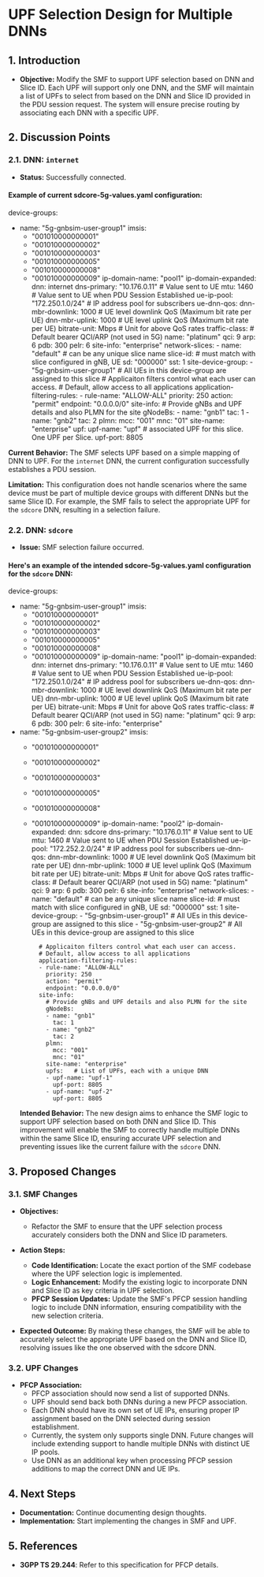 # UPF Selection Design for Multiple DNNs

## 1. Introduction
- **Objective:** Modify the SMF to support UPF selection based on DNN and Slice ID. Each UPF will support only one DNN, and the SMF will maintain a list of UPFs to select from based on the DNN and Slice ID provided in the PDU session request. The system will ensure precise routing by associating each DNN with a specific UPF.

## 2. Discussion Points

### 2.1. DNN: `internet`
- **Status:** Successfully connected.

#### Example of current sdcore-5g-values.yaml configuration:

device-groups:
  - name: "5g-gnbsim-user-group1"
    imsis:
      - "001010000000001"
      - "001010000000002"
      - "001010000000003"
      - "001010000000005"
      - "001010000000008"
      - "001010000000009"
    ip-domain-name: "pool1"
    ip-domain-expanded:
      dnn: internet
      dns-primary: "10.176.0.11"        # Value sent to UE
      mtu: 1460                        # Value sent to UE when PDU Session Established
      ue-ip-pool: "172.250.1.0/24"     # IP address pool for subscribers
      ue-dnn-qos:
        dnn-mbr-downlink: 1000         # UE level downlink QoS (Maximum bit rate per UE)
        dnn-mbr-uplink: 1000           # UE level uplink QoS (Maximum bit rate per UE)
        bitrate-unit: Mbps             # Unit for above QoS rates
        traffic-class:                 # Default bearer QCI/ARP (not used in 5G)
          name: "platinum"
          qci: 9
          arp: 6
          pdb: 300
          pelr: 6
    site-info: "enterprise"
 network-slices:
            - name: "default"      # can be any unique slice name
              slice-id:            # must match with slice configured in gNB, UE
                sd: "000000"
                sst: 1
              site-device-group:
              - "5g-gnbsim-user-group1"   # All UEs in this device-group are assigned to this slice
              # Applicaiton filters control what each user can access.
              # Default, allow access to all applications
              application-filtering-rules:
              - rule-name: "ALLOW-ALL"
                priority: 250
                action: "permit"
                endpoint: "0.0.0.0/0"
              site-info:
                # Provide gNBs and UPF details and also PLMN for the site
                gNodeBs:
                - name: "gnb1"
                  tac: 1
                - name: "gnb2"
                  tac: 2
                plmn:
                  mcc: "001"
                  mnc: "01"
                site-name: "enterprise"
                upf:
                  upf-name: "upf"  # associated UPF for this slice. One UPF per Slice.
                  upf-port: 8805

**Current Behavior:** The SMF selects UPF based on a simple mapping of DNN to UPF. For the `internet` DNN, the current configuration successfully establishes a PDU session.

**Limitation:** This configuration does not handle scenarios where the same device must be part of multiple device groups with different DNNs but the same Slice ID. For example, the SMF fails to select the appropriate UPF for the `sdcore` DNN, resulting in a selection failure.

### 2.2. DNN: `sdcore`
- **Issue:** SMF selection failure occurred.

#### Here's an example of the intended sdcore-5g-values.yaml configuration for the `sdcore` DNN:

device-groups:
  - name: "5g-gnbsim-user-group1"
    imsis:
      - "001010000000001"
      - "001010000000002"
      - "001010000000003"
      - "001010000000005"
      - "001010000000008"
      - "001010000000009"
    ip-domain-name: "pool1"
    ip-domain-expanded:
      dnn: internet
      dns-primary: "10.176.0.11"        # Value sent to UE
      mtu: 1460                        # Value sent to UE when PDU Session Established
      ue-ip-pool: "172.250.1.0/24"     # IP address pool for subscribers
      ue-dnn-qos:
        dnn-mbr-downlink: 1000         # UE level downlink QoS (Maximum bit rate per UE)
        dnn-mbr-uplink: 1000           # UE level uplink QoS (Maximum bit rate per UE)
        bitrate-unit: Mbps             # Unit for above QoS rates
        traffic-class:                 # Default bearer QCI/ARP (not used in 5G)
          name: "platinum"
          qci: 9
          arp: 6
          pdb: 300
          pelr: 6
    site-info: "enterprise"
  - name: "5g-gnbsim-user-group2"
    imsis:
      - "001010000000001"
      - "001010000000002"
      - "001010000000003"
      - "001010000000005"
      - "001010000000008"
      - "001010000000009"
    ip-domain-name: "pool2"
    ip-domain-expanded:
      dnn: sdcore
      dns-primary: "10.176.0.11"        # Value sent to UE
      mtu: 1460                        # Value sent to UE when PDU Session Established
      ue-ip-pool: "172.252.2.0/24"     # IP address pool for subscribers
      ue-dnn-qos:
        dnn-mbr-downlink: 1000         # UE level downlink QoS (Maximum bit rate per UE)
        dnn-mbr-uplink: 1000           # UE level uplink QoS (Maximum bit rate per UE)
        bitrate-unit: Mbps             # Unit for above QoS rates
        traffic-class:                 # Default bearer QCI/ARP (not used in 5G)
          name: "platinum"
          qci: 9
          arp: 6
          pdb: 300
          pelr: 6
    site-info: "enterprise"
 network-slices:
            - name: "default"      # can be any unique slice name
              slice-id:            # must match with slice configured in gNB, UE
                sd: "000000"
                sst: 1
              site-device-group:
              - "5g-gnbsim-user-group1"   # All UEs in this device-group are assigned to this slice
              - "5g-gnbsim-user-group2"   # All UEs in this device-group are assigned to this slice
              
              # Applicaiton filters control what each user can access.
              # Default, allow access to all applications
              application-filtering-rules:
              - rule-name: "ALLOW-ALL"
                priority: 250
                action: "permit"
                endpoint: "0.0.0.0/0"
              site-info:
                # Provide gNBs and UPF details and also PLMN for the site
                gNodeBs:
                - name: "gnb1"
                  tac: 1
                - name: "gnb2"
                  tac: 2
                plmn:
                  mcc: "001"
                  mnc: "01"
                site-name: "enterprise"
                upfs:   # List of UPFs, each with a unique DNN
                - upf-name: "upf-1"  
                  upf-port: 8805
                - upf-name: "upf-2"  
                  upf-port: 8805
      
    **Intended Behavior:** The new design aims to enhance the SMF logic to support UPF selection based on both DNN and Slice ID. This improvement will enable the SMF to correctly handle multiple DNNs within the same Slice ID, ensuring accurate UPF selection and preventing issues like the current failure with the `sdcore` DNN.

## 3. Proposed Changes

### 3.1. SMF Changes

- **Objectives:**
  - Refactor the SMF to ensure that the UPF selection process accurately considers both the DNN and Slice ID parameters.

- **Action Steps:**
  - **Code Identification:** Locate the exact portion of the SMF codebase where the UPF selection logic is implemented.
  - **Logic Enhancement:** Modify the existing logic to incorporate DNN and Slice ID as key criteria in UPF selection.
  - **PFCP Session Updates:** Update the SMF's PFCP session handling logic to include DNN information, ensuring compatibility with the new selection criteria.

- **Expected Outcome:** By making these changes, the SMF will be able to accurately select the appropriate UPF based on the DNN and Slice ID, resolving issues like the one observed with the sdcore DNN.

### 3.2. UPF Changes
- **PFCP Association:**
  - PFCP association should now send a list of supported DNNs.
  - UPF should send back both DNNs during a new PFCP association.
  - Each DNN should have its own set of UE IPs, ensuring proper IP assignment based on the DNN selected during session establishment.
  - Currently, the system only supports single DNN. Future changes will include extending support to handle multiple DNNs with distinct UE IP pools.
  - Use DNN as an additional key when processing PFCP session additions to map the correct DNN and UE IPs.
  
## 4. Next Steps
- **Documentation:** Continue documenting design thoughts.
- **Implementation:** Start implementing the changes in SMF and UPF.

## 5. References
- **3GPP TS 29.244**: Refer to this specification for PFCP details.
